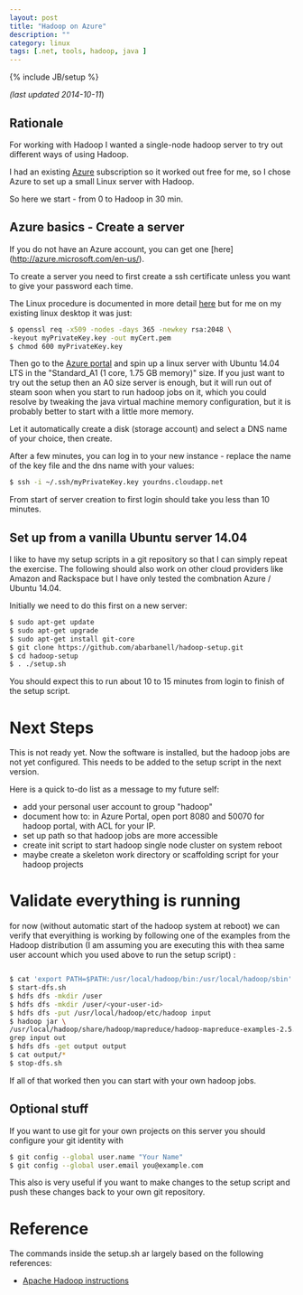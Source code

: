 ```yaml
---
layout: post
title: "Hadoop on Azure"
description: ""
category: linux
tags: [.net, tools, hadoop, java ]
---
```

{% include JB/setup %}

_(last updated 2014-10-11_)

## Rationale

For working with Hadoop I wanted a single-node hadoop server to try out
different ways of using Hadoop.

I had an existing [Azure](http://azure.microsoft.com/en-us/) subscription
so it worked out free for me, so I chose Azure to set up a small Linux
server with Hadoop.

So here we start - from 0 to Hadoop in 30 min.

## Azure basics - Create a server

If you do not have an Azure account, you can get one [here]
(http://azure.microsoft.com/en-us/).

To create a server you need to first create a ssh certificate
unless you want to give your password each time.

The Linux procedure is documented in more detail
[here](http://azure.microsoft.com/en-us/documentation/articles/virtual-machines-linux-use-ssh-key/)
but for me on my existing linux desktop it was just:

```sh
$ openssl req -x509 -nodes -days 365 -newkey rsa:2048 \
-keyout myPrivateKey.key -out myCert.pem
$ chmod 600 myPrivateKey.key
```

Then go to the [Azure portal](https://manage.windowsazure.com) and spin
up a linux server with Ubuntu 14.04 LTS in the "Standard_A1 (1 core,
1.75 GB memory)" size. If you just want to try out the setup then an A0
size server is enough, but it will run out of steam soon when you start
to run hadoop jobs on it, which you could resolve by tweaking the java
virtual machine memory configuration, but it is probably better to start
with a little more memory.

Let it automatically create a disk (storage account) and select a DNS
name of your choice, then create.

After a few minutes, you can log in to your new instance - replace the name of the key file and the dns name with your values:

```sh
$ ssh -i ~/.ssh/myPrivateKey.key yourdns.cloudapp.net
```
From start of server creation to first login should take you 
less than 10 minutes.

## Set up from a vanilla Ubuntu server 14.04

I like to have my setup scripts in a git repository so that I can
simply repeat the exercise. The following should also work on other
cloud providers like Amazon and Rackspace but I have only tested the
combnation Azure / Ubuntu 14.04.

Initially we need to do this first on a new server: 

```sh
$ sudo apt-get update
$ sudo apt-get upgrade
$ sudo apt-get install git-core
$ git clone https://github.com/abarbanell/hadoop-setup.git
$ cd hadoop-setup
$ . ./setup.sh
```

You should expect this to run  about 10 to 15 minutes from login to
finish of the setup script.

# Next Steps

This is not ready yet. Now the software is installed, but the hadoop
jobs are not yet configured. This needs to be added to the setup script
in the next version.

Here is a quick to-do list as a message to my future self:

- add your personal user account to group "hadoop"
- document how to: in Azure Portal, open port 8080 and  50070 for hadoop portal, with ACL for your IP.
- set up path so that hadoop jobs are more accessible
- create init script to start hadoop single node cluster on system reboot
- maybe create a skeleton work directory or scaffolding script for your
hadoop projects

# Validate everything is running

for now (without automatic start of the hadoop system at reboot) we can
verify that everyithing is working by following one of the examples from
the Hadoop distribution (I am assuming you are executing this with thea
same user account which you used above to run the setup script) :

```sh

$ cat 'export PATH=$PATH:/usr/local/hadoop/bin:/usr/local/hadoop/sbin'
$ start-dfs.sh
$ hdfs dfs -mkdir /user
$ hdfs dfs -mkdir /user/<your-user-id>
$ hdfs dfs -put /usr/local/hadoop/etc/hadoop input
$ hadoop jar \
/usr/local/hadoop/share/hadoop/mapreduce/hadoop-mapreduce-examples-2.5.1.jar \
grep input out
$ hdfs dfs -get output output
$ cat output/*
$ stop-dfs.sh

```

If all of that worked then you can start with your own hadoop jobs.


## Optional stuff 

If you want to use git for your own projects on this server you should
configure your git identity with

```sh
$ git config --global user.name "Your Name"
$ git config --global user.email you@example.com
```

This also is very useful if you want to make changes to the setup script
and push these changes back to your own git repository.

# Reference

The commands inside the setup.sh ar largely based on the following references: 
- [Apache Hadoop instructions](http://hadoop.apache.org/docs/current/hadoop-project-dist/hadoop-common/SingleCluster.html)

